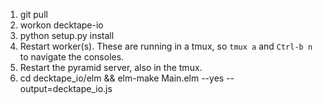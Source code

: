 1. git pull
2. workon decktape-io
3. python setup.py install
4. Restart worker(s). These are running in a tmux, so `tmux a` and `Ctrl-b n` to navigate the consoles.
5. Restart the pyramid server, also in the tmux.
6. cd decktape_io/elm && elm-make Main.elm --yes --output=decktape_io.js
